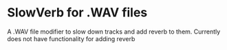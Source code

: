 # SlowVerb for .WAV files
A .WAV file modifier to slow down tracks and add reverb to them. Currently does not have functionality for adding reverb
